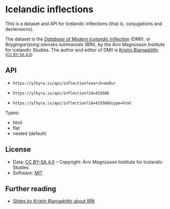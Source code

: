 # Icelandic inflections

This is a dataset and API for Icelandic inflections (that is, conjugations and declensions). 

The dataset is the *[Database of Modern Icelandic Inflection](https://bin.arnastofnun.is/DMII/LTdata/k-format/)* (DMII), or *Beygingarlýsing íslensks nútímamáls* (BÍN), by the Árni Magnússon Institute for Icelandic Studies. The author and editor of DMII is [Kristín Bjarnadóttir](https://www.arnastofnun.is/is/stofnunin/starfsfolk/kristin-bjarnadottir). <small>([CC BY-SA 4.0](https://creativecommons.org/licenses/by-sa/4.0/))</small>

## API

* `https://ylhyra.is/api/inflection?search=maður`

* `https://ylhyra.is/api/inflection?id=433568`

* `https://ylhyra.is/api/inflection?id=433568&type=html`

  

Types:

* html
* flat
* nested (default)

## License

* Data: [CC BY-SA 4.0](https://creativecommons.org/licenses/by-sa/4.0/) – Copyright: Árni Magnússon Institute for Icelandic Studies
* Software: [MIT](https://opensource.org/licenses/MIT)

## Further reading

* [Slides by Kristín Bjarnadóttir about BÍN](https://notendur.hi.is/~kristinb/NFL2019_kb-kih-6jun.pdf)